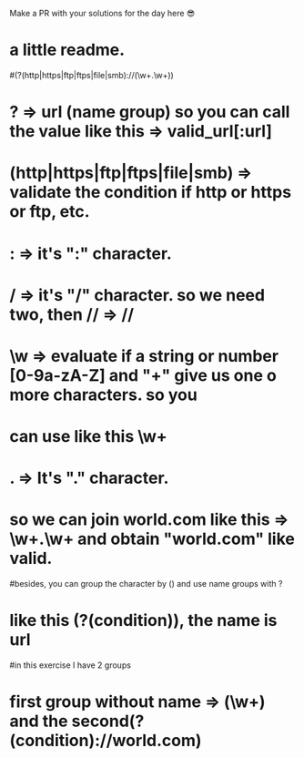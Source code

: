 Make a PR with your solutions for the day here 😎

# a little readme.

#(?<url>(http|https|ftp|ftps|file|smb):\/\/(\w+\.\w+))

# ?<url> => url (name group) so you can call the value like this => valid_url[:url]

# (http|https|ftp|ftps|file|smb) => validate the condition if http or https or ftp, etc.

# : => it's ":" character.

# \/ => it's "/" character. so we need two, then \/\/ => //

# \w => evaluate if a string or number [0-9a-zA-Z] and "+" give us one o more characters. so you

# can use like this \w+

# \. => It's "." character.

# so we can join world.com like this => \w+\.\w+ and obtain "world.com" like valid.

#besides, you can group the character by () and use name groups with ?<name>

# like this (?<url>(condition)), the name is url

#in this exercise I have 2 groups

# first group without name => (\w+) and the second(?<url>(condition)://world.com)
